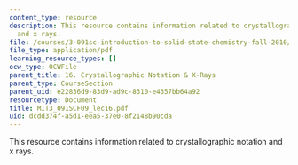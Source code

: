 ```yaml
---
content_type: resource
description: This resource contains information related to crystallographic notation
  and x rays.
file: /courses/3-091sc-introduction-to-solid-state-chemistry-fall-2010/dcdd374fa5d1eea537e08f2148b90cda_MIT3_091SCF09_lec16.pdf
file_type: application/pdf
learning_resource_types: []
ocw_type: OCWFile
parent_title: 16. Crystallographic Notation & X-Rays
parent_type: CourseSection
parent_uid: e22836d9-83d9-ad9c-8310-e4357bb64a92
resourcetype: Document
title: MIT3_091SCF09_lec16.pdf
uid: dcdd374f-a5d1-eea5-37e0-8f2148b90cda
---
```

This resource contains information related to crystallographic notation and x rays.